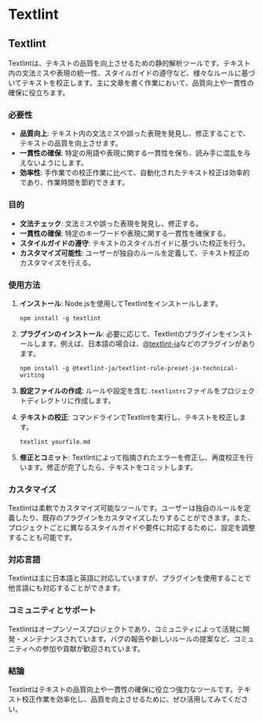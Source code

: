# Textlint
## Textlint

Textlintは、テキストの品質を向上させるための静的解析ツールです。テキスト内の文法ミスや表現の統一性、スタイルガイドの遵守など、様々なルールに基づいてテキストを校正します。主に文章を書く作業において、品質向上や一貫性の確保に役立ちます。

### 必要性

- **品質向上**: テキスト内の文法ミスや誤った表現を発見し、修正することで、テキストの品質を向上させます。
- **一貫性の確保**: 特定の用語や表現に関する一貫性を保ち、読み手に混乱を与えないようにします。
- **効率性**: 手作業での校正作業に比べて、自動化されたテキスト校正は効率的であり、作業時間を節約できます。

### 目的

- **文法チェック**: 文法ミスや誤った表現を発見し、修正する。
- **一貫性の確保**: 特定のキーワードや表現に関する一貫性を確保する。
- **スタイルガイドの遵守**: テキストのスタイルガイドに基づいた校正を行う。
- **カスタマイズ可能性**: ユーザーが独自のルールを定義して、テキスト校正のカスタマイズを行える。

### 使用方法

1. **インストール**: Node.jsを使用してTextlintをインストールします。
   ```
   npm install -g textlint
   ```

2. **プラグインのインストール**: 必要に応じて、Textlintのプラグインをインストールします。例えば、日本語の場合は、[@textlint-ja](https://github.com/textlint-ja/textlint-rule-preset-ja-technical-writing)などのプラグインがあります。
   ```
   npm install -g @textlint-ja/textlint-rule-preset-ja-technical-writing
   ```

3. **設定ファイルの作成**: ルールや設定を含む`.textlintrc`ファイルをプロジェクトディレクトリに作成します。

4. **テキストの校正**: コマンドラインでTextlintを実行し、テキストを校正します。
   ```
   textlint yourfile.md
   ```

5. **修正とコミット**: Textlintによって指摘されたエラーを修正し、再度校正を行います。修正が完了したら、テキストをコミットします。

### カスタマイズ

Textlintは柔軟でカスタマイズ可能なツールです。ユーザーは独自のルールを定義したり、既存のプラグインをカスタマイズしたりすることができます。また、プロジェクトごとに異なるスタイルガイドや要件に対応するために、設定を調整することも可能です。

### 対応言語

Textlintは主に日本語と英語に対応していますが、プラグインを使用することで他言語にも対応することができます。

### コミュニティとサポート

Textlintはオープンソースプロジェクトであり、コミュニティによって活発に開発・メンテナンスされています。バグの報告や新しいルールの提案など、コミュニティへの参加や貢献が歓迎されています。

### 結論

Textlintはテキストの品質向上や一貫性の確保に役立つ強力なツールです。テキスト校正作業を効率化し、品質を向上させるために、ぜひ活用してみてください。